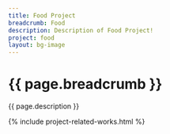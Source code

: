 ```yaml
---
title: Food Project
breadcrumb: Food 
description: Description of Food Project!
project: food
layout: bg-image
---
```

# {{ page.breadcrumb }}

{{ page.description }}

{% include project-related-works.html %}
